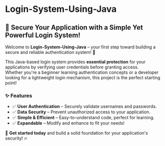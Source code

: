 # Login-System-Using-Java  
## 🔐 Secure Your Application with a Simple Yet Powerful Login System!  

Welcome to **Login-System-Using-Java** – your first step toward building a secure and reliable authentication system! 🚀  

This Java-based login system provides **essential protection** for your applications by verifying user credentials before granting access.  
Whether you're a beginner learning authentication concepts or a developer looking for a lightweight login mechanism, this project is the perfect starting point!  

### ✨ Features  
- ✅ **User Authentication** – Securely validate usernames and passwords.  
- ✅ **Data Security** – Prevent unauthorized access to your application.  
- ✅ **Simple & Efficient** – Easy-to-understand code, perfect for learning.  
- ✅ **Expandable** – Modify and enhance to fit your needs!  

🔧 **Get started today** and build a solid foundation for your application's security! 🔥
